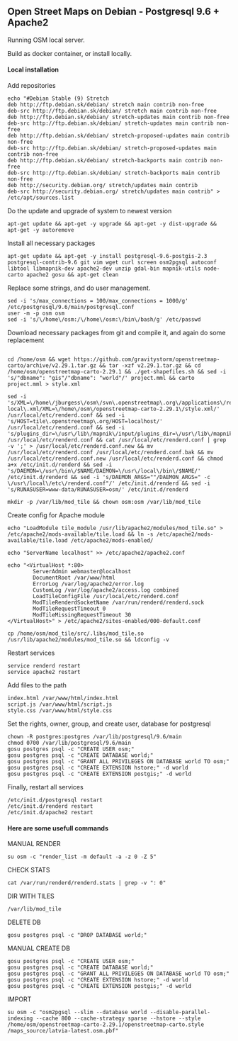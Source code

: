 ## Open Street Maps on Debian - Postgresql 9.6 + Apache2
Running OSM local server.

Build as docker container, or install locally.
#### Local installation
Add repositories
```
echo "#Debian Stable (9) Stretch
deb http://ftp.debian.sk/debian/ stretch main contrib non-free
deb-src http://ftp.debian.sk/debian/ stretch main contrib non-free
deb http://ftp.debian.sk/debian/ stretch-updates main contrib non-free
deb-src http://ftp.debian.sk/debian/ stretch-updates main contrib non-free
deb http://ftp.debian.sk/debian/ stretch-proposed-updates main contrib non-free
deb-src http://ftp.debian.sk/debian/ stretch-proposed-updates main contrib non-free
deb http://ftp.debian.sk/debian/ stretch-backports main contrib non-free
deb-src http://ftp.debian.sk/debian/ stretch-backports main contrib non-free
deb http://security.debian.org/ stretch/updates main contrib
deb-src http://security.debian.org/ stretch/updates main contrib" > /etc/apt/sources.list
```
Do the update and upgrade of system to newest version
```
apt-get update && apt-get -y upgrade && apt-get -y dist-upgrade && apt-get -y autoremove
```
Install all necessary packages
```
apt-get update && apt-get -y install postgresql-9.6-postgis-2.3 postgresql-contrib-9.6 git vim wget curl screen osm2pgsql autoconf libtool libmapnik-dev apache2-dev unzip gdal-bin mapnik-utils node-carto apache2 gosu && apt-get clean
```
Replace some strings, and do user management. 
```
sed -i 's/max_connections = 100/max_connections = 1000/g' /etc/postgresql/9.6/main/postgresql.conf
user -m -p osm osm
sed -i 's/\/home\/osm:/\/home\/osm:\/bin\/bash/g' /etc/passwd
```
Download necessary packages from git and compile it, and again do some replacement
```cd /home/osm && git clone https://github.com/openstreetmap/mod_tile.git && cd mod_tile && ./autogen.sh && ./configure && make && make install && cp debian/renderd.init /etc/init.d/renderd

cd /home/osm && wget https://github.com/gravitystorm/openstreetmap-carto/archive/v2.29.1.tar.gz && tar -xzf v2.29.1.tar.gz && cd /home/osm/openstreetmap-carto-2.29.1 && ./get-shapefiles.sh && sed -i 's/"dbname": "gis"/"dbname": "world"/' project.mml && carto project.mml > style.xml

sed -i 's/XML=\/home\/jburgess\/osm\/svn\.openstreetmap\.org\/applications\/rendering\/mapnik\/osm\-local\.xml/XML=\/home\/osm\/openstreetmap-carto-2.29.1\/style.xml/' /usr/local/etc/renderd.conf && sed -i 's/HOST=tile\.openstreetmap\.org/HOST=localhost/' /usr/local/etc/renderd.conf && sed -i 's/plugins_dir=\/usr\/lib\/mapnik\/input/plugins_dir=\/usr\/lib\/mapnik\/3.0\/input\//' /usr/local/etc/renderd.conf && cat /usr/local/etc/renderd.conf | grep -v ';' > /usr/local/etc/renderd.conf.new && mv /usr/local/etc/renderd.conf /usr/local/etc/renderd.conf.bak && mv /usr/local/etc/renderd.conf.new /usr/local/etc/renderd.conf && chmod a+x /etc/init.d/renderd && sed -i 's/DAEMON=\/usr\/bin\/$NAME/DAEMON=\/usr\/local\/bin\/$NAME/' /etc/init.d/renderd && sed -i 's/DAEMON_ARGS=""/DAEMON_ARGS=" -c \/usr\/local\/etc\/renderd.conf"/' /etc/init.d/renderd && sed -i 's/RUNASUSER=www-data/RUNASUSER=osm/' /etc/init.d/renderd

mkdir -p /var/lib/mod_tile && chown osm:osm /var/lib/mod_tile
```
Create config for Apache module
```
echo "LoadModule tile_module /usr/lib/apache2/modules/mod_tile.so" > /etc/apache2/mods-available/tile.load && ln -s /etc/apache2/mods-available/tile.load /etc/apache2/mods-enabled/

echo "ServerName localhost" >> /etc/apache2/apache2.conf

echo "<VirtualHost *:80>
        ServerAdmin webmaster@localhost
        DocumentRoot /var/www/html
        ErrorLog /var/log/apache2/error.log
        CustomLog /var/log/apache2/access.log combined
        LoadTileConfigFile /usr/local/etc/renderd.conf
        ModTileRenderdSocketName /var/run/renderd/renderd.sock
        ModTileRequestTimeout 0
        ModTileMissingRequestTimeout 30
</VirtualHost>" > /etc/apache2/sites-enabled/000-default.conf

cp /home/osm/mod_tile/src/.libs/mod_tile.so /usr/lib/apache2/modules/mod_tile.so && ldconfig -v
```
Restart services
```
service renderd restart
service apache2 restart
```
Add files to the path
```
index.html /var/www/html/index.html
script.js /var/www/html/script.js
style.css /var/www/html/style.css
```
Set the rights, owner, group, and create user, database for postgresql
```
chown -R postgres:postgres /var/lib/postgresql/9.6/main
chmod 0700 /var/lib/postgresql/9.6/main
gosu postgres psql -c "CREATE USER osm;"
gosu postgres psql -c "CREATE DATABASE world;"
gosu postgres psql -c "GRANT ALL PRIVILEGES ON DATABASE world TO osm;"
gosu postgres psql -c "CREATE EXTENSION hstore;" -d world
gosu postgres psql -c "CREATE EXTENSION postgis;" -d world
```
Finally, restart all services
```
/etc/init.d/postgresql restart
/etc/init.d/renderd restart
/etc/init.d/apache2 restart
```


#### Here are some usefull commands
MANUAL RENDER
```
su osm -c "render_list -m default -a -z 0 -Z 5"
```

CHECK STATS
```
cat /var/run/renderd/renderd.stats | grep -v ": 0"
```

DIR WITH TILES
```
/var/lib/mod_tile
```

DELETE DB
```
gosu postgres psql -c "DROP DATABASE world;"
```

MANUAL CREATE DB
```
gosu postgres psql -c "CREATE USER osm;"
gosu postgres psql -c "CREATE DATABASE world;"
gosu postgres psql -c "GRANT ALL PRIVILEGES ON DATABASE world TO osm;"
gosu postgres psql -c "CREATE EXTENSION hstore;" -d world
gosu postgres psql -c "CREATE EXTENSION postgis;" -d world
```
IMPORT 
```
su osm -c "osm2pgsql --slim --database world --disable-parallel-indexing --cache 800 --cache-strategy sparse --hstore --style /home/osm/openstreetmap-carto-2.29.1/openstreetmap-carto.style /maps_source/latvia-latest.osm.pbf"
```
